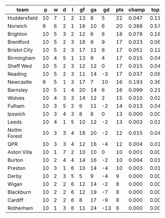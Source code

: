 |     team     | p  | w | d | l | gf | ga | gd  | pts | champ | top2  | top3  | top4  |  5-7  | bot4  | bot3  | bot2  |
|--------------|----|---|---|---|----|----|-----|-----|-------|-------|-------|-------|-------|-------|-------|-------|
| Huddersfield | 10 | 7 | 1 | 2 | 13 |  8 |   5 |  22 | 0.047 | 0.115 | 0.196 | 0.275 | 0.227 | 0.017 | 0.009 | 0.003|
| Norwich      |  9 | 6 | 2 | 1 | 16 | 10 |   6 |  20 | 0.388 | 0.576 | 0.696 | 0.768 | 0.132 | 0.001 | 0.000 | 0.000|
| Brighton     | 10 | 5 | 3 | 2 | 12 |  6 |   6 |  18 | 0.078 | 0.185 | 0.286 | 0.383 | 0.234 | 0.009 | 0.005 | 0.002|
| Brentford    | 10 | 5 | 2 | 3 | 18 |  9 |   9 |  17 | 0.023 | 0.064 | 0.111 | 0.168 | 0.199 | 0.038 | 0.024 | 0.012|
| Bristol City | 10 | 5 | 2 | 3 | 17 | 11 |   6 |  17 | 0.051 | 0.122 | 0.203 | 0.284 | 0.221 | 0.019 | 0.011 | 0.005|
| Birmingham   | 10 | 4 | 5 | 1 | 13 |  9 |   4 |  17 | 0.015 | 0.043 | 0.081 | 0.124 | 0.171 | 0.061 | 0.038 | 0.020|
| Sheff Wed    | 10 | 5 | 2 | 3 | 12 | 12 |   0 |  17 | 0.015 | 0.047 | 0.088 | 0.141 | 0.171 | 0.056 | 0.034 | 0.017|
| Reading      | 10 | 5 | 2 | 3 | 11 | 14 |  -3 |  17 | 0.037 | 0.089 | 0.158 | 0.232 | 0.214 | 0.025 | 0.015 | 0.007|
| Newcastle    |  9 | 5 | 1 | 3 | 17 |  7 |  10 |  16 | 0.193 | 0.365 | 0.495 | 0.596 | 0.198 | 0.003 | 0.001 | 0.001|
| Barnsley     | 10 | 5 | 1 | 4 | 20 | 14 |   6 |  16 | 0.099 | 0.215 | 0.327 | 0.429 | 0.238 | 0.008 | 0.004 | 0.002|
| Wolves       | 10 | 4 | 3 | 3 | 14 | 12 |   2 |  15 | 0.010 | 0.029 | 0.055 | 0.092 | 0.135 | 0.085 | 0.054 | 0.027|
| Fulham       | 10 | 3 | 5 | 2 |  9 | 11 |  -2 |  14 | 0.013 | 0.043 | 0.080 | 0.126 | 0.160 | 0.066 | 0.040 | 0.021|
| Ipswich      | 10 | 3 | 4 | 3 |  8 |  8 |   0 |  13 | 0.000 | 0.003 | 0.007 | 0.013 | 0.033 | 0.339 | 0.256 | 0.172|
| Leeds        | 10 | 4 | 1 | 5 | 10 | 12 |  -2 |  13 | 0.003 | 0.011 | 0.022 | 0.038 | 0.080 | 0.188 | 0.133 | 0.078|
| Nottm Forest | 10 | 3 | 3 | 4 | 18 | 20 |  -2 |  12 | 0.015 | 0.043 | 0.080 | 0.126 | 0.165 | 0.062 | 0.036 | 0.019|
| QPR          | 10 | 3 | 3 | 4 | 12 | 16 |  -4 |  12 | 0.004 | 0.015 | 0.031 | 0.053 | 0.094 | 0.152 | 0.101 | 0.059|
| Aston Villa  | 10 | 1 | 7 | 2 | 10 | 10 |   0 |  10 | 0.001 | 0.005 | 0.013 | 0.023 | 0.055 | 0.243 | 0.180 | 0.112|
| Burton       | 10 | 2 | 4 | 4 | 14 | 16 |  -2 |  10 | 0.004 | 0.014 | 0.032 | 0.056 | 0.097 | 0.143 | 0.097 | 0.057|
| Preston      | 10 | 3 | 1 | 6 | 10 | 14 |  -4 |  10 | 0.003 | 0.012 | 0.025 | 0.044 | 0.079 | 0.183 | 0.125 | 0.076|
| Derby        | 10 | 2 | 3 | 5 |  5 |  9 |  -4 |   9 | 0.000 | 0.001 | 0.002 | 0.003 | 0.015 | 0.500 | 0.408 | 0.299|
| Wigan        | 10 | 2 | 2 | 6 | 12 | 14 |  -2 |   8 | 0.000 | 0.001 | 0.002 | 0.005 | 0.015 | 0.514 | 0.421 | 0.302|
| Blackburn    | 10 | 2 | 2 | 6 | 12 | 19 |  -7 |   8 | 0.000 | 0.002 | 0.006 | 0.012 | 0.031 | 0.358 | 0.269 | 0.179|
| Cardiff      | 10 | 2 | 2 | 6 |  8 | 17 |  -9 |   8 | 0.000 | 0.001 | 0.002 | 0.006 | 0.017 | 0.474 | 0.378 | 0.269|
| Rotherham    | 10 | 1 | 3 | 6 | 11 | 24 | -13 |   6 | 0.000 | 0.001 | 0.003 | 0.007 | 0.019 | 0.457 | 0.363 | 0.260|
